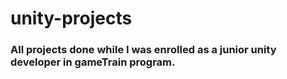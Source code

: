 # unity-projects
### All projects done while I was enrolled as a junior unity developer in gameTrain program.

